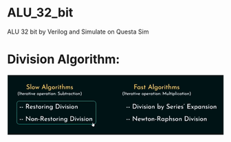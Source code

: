 # ALU_32_bit
ALU 32 bit by Verilog and Simulate on Questa Sim
# Division Algorithm:
![alt text](image.png)